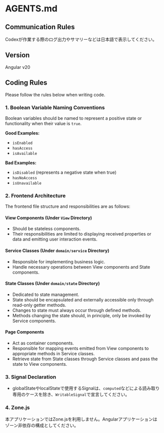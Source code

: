 # AGENTS.md

## Communication Rules

Codexが作業する際のログ出力やサマリーなどは日本語で表示してください。

## Version
Angular v20

## Coding Rules

Please follow the rules below when writing code.

### 1. Boolean Variable Naming Conventions

Boolean variables should be named to represent a positive state or functionality when their value is `true`.

**Good Examples:**

* `isEnabled`
* `hasAccess`
* `isAvailable`

**Bad Examples:**

* `isDisabled` (represents a negative state when true)
* `hasNoAccess`
* `isUnavailable`

### 2. Frontend Architecture

The frontend file structure and responsibilities are as follows:

#### View Components (Under `View` Directory)

* Should be stateless components.
* Their responsibilities are limited to displaying received properties or data and emitting user interaction events.

#### Service Classes (Under `domain/service` Directory)

* Responsible for implementing business logic.
* Handle necessary operations between View components and State components.

#### State Classes (Under `domain/state` Directory)

* Dedicated to state management.
* State should be encapsulated and externally accessible only through read-only getter methods.
* Changes to state must always occur through defined methods.
* Methods changing the state should, in principle, only be invoked by Service components.

#### Page Components

* Act as container components.
* Responsible for mapping events emitted from View components to appropriate methods in Service classes.
* Retrieve state from State classes through Service classes and pass the state to View components.

### 3. Signal Declaration

* globalStateやlocalStateで使用するSignalは、`computed`などによる読み取り専用のケースを除き、`WritableSignal`で宣言してください。

### 4. Zone.js

本アプリケーションではZone.jsを利用しません。Angularアプリケーションはゾーン非依存の構成としてください。
